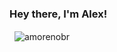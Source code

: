 ### Hey there, I'm Alex!

<!--
**amorenobr/amorenobr** is a ✨ _special_ ✨ repository because its `README.md` (this file) appears on your GitHub profile.

--!>

<p>
    &nbsp;
    <img align="center" src="https://github-readme-stats.vercel.app/api?username=amorenobr&show_icons=true&theme=chartreusedark&locale=en" alt="amorenobr" />
</p>



